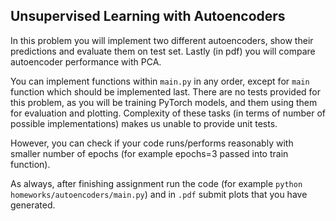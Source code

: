 ## Unsupervised Learning with Autoencoders
In this problem you will implement two different autoencoders, show their predictions and evaluate them on test set.
Lastly (in pdf) you will compare autoencoder performance with PCA.

You can implement functions within `main.py` in any order, except for `main` function which should be implemented last.
There are no tests provided for this problem, as you will be training PyTorch models, and them using them for evaluation and plotting.
Complexity of these tasks (in terms of number of possible implementations) makes us unable to provide unit tests.

However, you can check if your code runs/performs reasonably with smaller number of epochs (for example epochs=3 passed into train function).

As always, after finishing assignment run the code (for example `python homeworks/autoencoders/main.py`) and in `.pdf` submit plots that you have generated.
